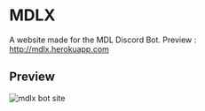# MDLX

A website made for the MDL Discord Bot. Preview : http://mdlx.herokuapp.com

## Preview

<img src="https://i.imgur.com/2BjKvZi.png" alt="mdlx bot site">
